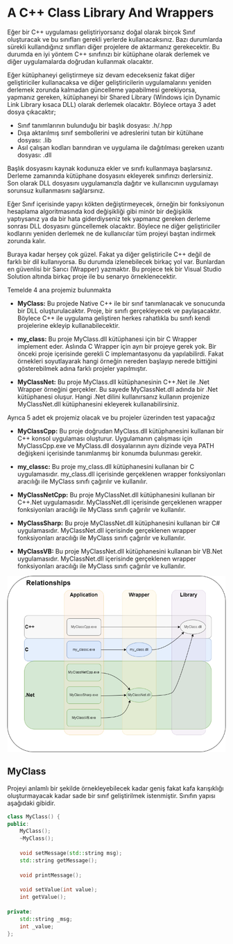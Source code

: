 # A C++ Class Library And Wrappers
Eğer bir C++ uygulaması geliştiriyorsanız doğal olarak birçok Sınıf oluşturacak ve bu sınıfları gerekli yerlerde kullanacaksınız. Bazı durumlarda sürekli kullandığınız sınıfları diğer projelere de aktarmanız gerekecektir. Bu durumda en iyi yöntem C++ sınıfınızı bir kütüphane olarak derlemek ve diğer uygulamalarda doğrudan kullanmak olacaktır.

Eğer kütüphaneyi geliştirmeye siz devam edecekseniz fakat diğer geliştiriciler kullanacaksa ve diğer geliştiricilerin uygulamalarını yeniden derlemek zorunda kalmadan güncelleme yapabilmesi gerekiyorsa, yapmanız gereken, kütüphaneyi bir Shared Library (Windows için Dynamic Link Library kısaca DLL) olarak derlemek olacaktır. Böylece ortaya 3 adet dosya çıkacaktır;

* Sınıf tanımlarının bulunduğu bir başlık dosyası: <name>.h/<name>.hpp
* Dışa aktarılmış sınıf sembollerini ve adreslerini tutan bir kütühane dosyası: <name>.lib
* Asıl çalışan kodları barındıran ve uygulama ile dağıtılması gereken uzantı dosyası: <name>.dll

Başlık dosyasını kaynak kodunuza ekler ve sınıfı kullanmaya başlarsınız. Derleme zamanında kütüphane dosyasını ekleyerek sınıfınızı derlersiniz. Son olarak DLL dosyasını uygulamanızla dağıtır ve kullanıcının uygulamayı sorunsuz kullanmasını sağlarsınız.

Eğer Sınıf içerisinde yapıyı kökten değiştirmeyecek, örneğin bir fonksiyonun hesaplama algoritmasında kod değişikliği gibi minör bir değişiklik yaptıysanız ya da bir hata giderdiyseniz tek yapmanız gereken derleme sonrası DLL dosyasını güncellemek olacaktır. Böylece ne diğer geliştiriciler kodlarını yeniden derlemek ne de kullanıcılar tüm projeyi baştan indirmek zorunda kalır.

Buraya kadar herşey çok güzel. Fakat ya diğer geliştiricile C++ değil de farklı bir dil kullanıyorsa. Bu durumda izlenebilecek birkaç yol var. Bunlardan en güvenlisi bir Sarıcı (Wrapper) yazmaktır. Bu projece tek bir Visual Studio Solution altında birkaç proje ile bu senaryo örneklenecektir.

Temelde 4 ana projemiz bulunmakta

* **MyClass:**
Bu projede Native C++ ile bir sınıf tanımlanacak ve sonucunda bir DLL oluşturulacaktır. Proje, bir sınıfı gerçekleyecek ve paylaşacaktır. Böylece C++ ile uygulama geliştiren herkes rahatlıkla bu sınıfı kendi projelerine ekleyip kullanabilecektir.

* **my_class:**
Bu proje MyClass.dll kütüphanesi için bir C Wrapper implement eder. Aslında C Wrapper için ayrı bir projeye gerek yok. Bir önceki proje içerisinde gerekli C implemantasyonu da yapılabilirdi. Fakat örnekleri soyutlayarak hangi örneğin nereden başlayıp nerede bittiğini gösterebilmek adına farklı projeler yapılmıştır.

* **MyClassNet:**
Bu proje MyClass.dll kütüphanesinin C++.Net ile .Net Wrapper örneğini gerçekler. Bu sayede MyClassNet.dll adında bir .Net kütüphanesi oluşur. Hangi .Net dilini kullanırsanız kullanın projenize MyClassNet.dll kütüphanesini ekleyerek kullanabilirsiniz.

Ayrıca 5 adet ek projemiz olacak ve bu projeler üzerinden test yapacağız

* **MyClassCpp:**
Bu proje doğrudan MyClass.dll kütüphanesini kullanan bir C++ konsol uygulaması oluşturur. Uygulamanın çalışması için MyClassCpp.exe ve MyClass.dll dosyalarının aynı dizinde veya PATH değişkeni içerisinde tanımlanmış bir konumda bulunması gerekir.

* **my_classc:**
Bu proje my_class.dll kütüphanesini kullanan bir C uygulamasıdır. my_class.dll içerisinde gerçeklenen wrapper fonksiyonları aracılığı ile MyClass sınıfı çağırılır ve kullanılır.

* **MyClassNetCpp:**
Bu proje MyClassNet.dll kütüphanesini kullanan bir C++.Net uygulamasıdır. MyClassNet.dll içerisinde gerçeklenen wrapper fonksiyonları aracılığı ile MyClass sınıfı çağırılır ve kullanılır.

* **MyClassSharp:**
Bu proje MyClassNet.dll kütüphanesini kullanan bir C# uygulamasıdır. MyClassNet.dll içerisinde gerçeklenen wrapper fonksiyonları aracılığı ile MyClass sınıfı çağırılır ve kullanılır.

* **MyClassVB:**
Bu proje MyClassNet.dll kütüphanesini kullanan bir VB.Net uygulamasıdır. MyClassNet.dll içerisinde gerçeklenen wrapper fonksiyonları aracılığı ile MyClass sınıfı çağırılır ve kullanılır.

![Relationships](documents/images/relationships.png)

## MyClass
Projeyi anlamlı bir şekilde örnekleyebilecek kadar geniş fakat kafa karışıklığı oluşturmayacak kadar sade bir sınıf geliştirilmek istenmiştir. Sınıfın yapısı aşağıdaki gibidir.

```cpp
class MyClass() {
public:
	MyClass();
	~MyClass();
	
	void setMessage(std::string msg);
	std::string getMessage();
	
	void printMessage();
	
	void setValue(int value);
	int getValue();
	
private:
	std::string _msg;
	int _value;
};
```

